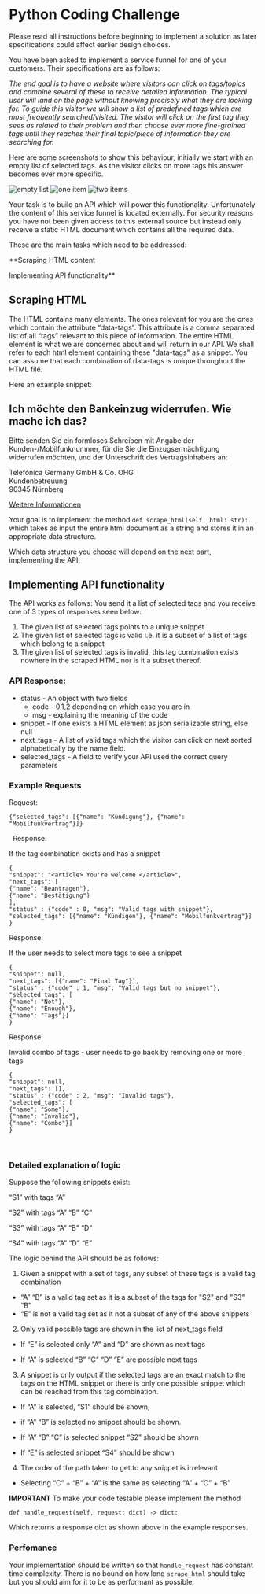 # Python Coding Challenge


Please read all instructions before beginning to implement a solution as later
specifications could affect earlier design choices.


You have been asked to implement a service funnel for one of your customers.
Their specifications are as follows:


*The end goal is to have a website where visitors can click on tags/topics and
combine several of these to receive detailed information. The typical user will
land on the page without knowing precisely what they are looking for. To guide
this visitor we will show a list of predefined tags which are most frequently
searched/visited. The visitor will click on the first tag they sees as related to
their problem and then choose ever more fine-grained tags until they reaches their
final topic/piece of information they are searching for.*


Here are some screenshots to show this behaviour, initially we start with an
empty list of selected tags. As the visitor clicks on more tags his answer
becomes ever more specific.

![empty list](0.png "No tags selected")
![one item](1.png "One tag selected")
![two items](2.png "Two tags selected")


Your task is to build an API which will power this functionality. Unfortunately
the content of this service funnel is located externally. For security reasons
you have not been given access to this external source but instead only receive
a static HTML document which contains all the required data. 

These are the main tasks which need to be addressed:


**Scraping HTML content

Implementing API functionality**

## Scraping HTML

The HTML contains many elements. The ones relevant for you are the ones which
contain the attribute “data-tags”. This attribute is a comma separated list of
all “tags” relevant to this piece of information. The entire HTML element is
what we are concerned about and will return in our API. We shall refer to each
html element containing these "data-tags" as a snippet. You can assume that each
combination of data-tags is unique throughout the HTML file.

Here an example snippet:


<article class="article " id="id-39334" data-tags="Widerruf, Mobilfunkvertrag,
Lastschriftverfahren, My Handy, Prepaid"> <h2>Ich möchte den Bankeinzug
widerrufen. Wie mache ich das?</h2> <div class="body-text"> <p>Bitte senden Sie
ein formloses Schreiben mit Angabe der Kunden-/Mobilfunknummer, für die Sie die
Einzugsermächtigung widerrufen möchten, und der Unterschrift des
Vertragsinhabers an:</p><p>Telefónica Germany GmbH &#38; Co.
OHG<br/>Kundenbetreuung<br/>90345 Nürnberg</p></div> <div class="sections">
                

<a href="https://prev.blau.de/service/rechnung/" class="btn btn-invert-beta
hidden" title="Weitere Informationen" data-tracking-action="textlink"
data-tracking-description="cms__cms/meta/service-content-pool/snippet-uebersicht/overview/view_Weitere
Informationen">Weitere Informationen</a>

</div> </article>

Your goal is to implement the method `def scrape_html(self, html: str):` which
takes as input the entire html document as a string and stores it in an
appropriate data structure.

Which data structure you choose will depend on the next part, implementing the
API.

## Implementing API functionality
The API works as follows:
You send it a list of selected tags and you receive one of 3 types of responses
seen below:
1. The given list of selected tags points to a unique snippet
2. The given list of selected tags is valid i.e. it is a subset of a list of
   tags which belong to a snippet
3. The given list of selected tags is invalid, this tag combination exists
   nowhere in the scraped HTML nor is it a subset thereof.

### API Response:

* status - An object with two fields 
    * code - 0,1,2 depending on which case you are in 
    * msg - explaining the meaning of the code 
* snippet - If one exists a HTML element as json serializable string, else null 
* next_tags - A list of valid tags which the visitor can click on next sorted
    alphabetically by the name field.
* selected_tags - A field to verify your API used the correct query parameters


### Example Requests

Request:


`{"selected_tags": [{"name": "Kündigung"}, {"name": "Mobilfunkvertrag"}]}`

 
Response:

If the tag combination exists and has a snippet
```
{
"snippet": "<article> You're welcome </article>", 
"next_tags": [
{"name": "Beantragen"},
{"name": "Bestätigung"}
],
"status" : {"code" : 0, "msg": "Valid tags with snippet"},
"selected_tags": [{"name": "Kündigen"}, {"name": "Mobilfunkvertrag"}]
}
```


Response:

If the user needs to select more tags to see a snippet

```
{
"snippet": null, 
"next_tags": [{"name": "Final Tag"}],
"status" : {"code" : 1, "msg": "Valid tags but no snippet"},
"selected_tags": [
{"name": "Not"},
{"name": "Enough"},
{"name": "Tags"}]
}
```

Response:



Invalid combo of tags - user needs to go back by removing one or more tags

```
{
"snippet": null, 
"next_tags": [],
"status" : {"code" : 2, "msg": "Invalid tags"},
"selected_tags": [
{"name": "Some"},
{"name": "Invalid"},
{"name": "Combo"}]
}
```
 
### Detailed explanation of logic


Suppose the following snippets exist:

“S1” with tags “A”

“S2” with tags “A” “B” “C”

“S3” with tags “A” “B” “D”

“S4” with tags “A” “D” “E”



The logic behind the API should be as follows:

1. Given a snippet with a set of tags, any subset of these tags is a valid tag
   combination

* “A” “B” is a valid tag set as it is a subset of the tags for "S2" and "S3" “B”
* “E” is not a valid tag set as it not a subset of any of the above snippets

2. Only valid possible tags are shown in the list of next_tags field

* If “E” is selected only “A” and “D” are shown as next tags

* If “A” is selected “B” “C” “D” “E” are possible next tags

3. A snippet is only output if the selected tags are an exact match to the tags
on the HTML snippet or there is only one possible snippet which can be reached
from this tag combination.

* If “A” is selected, “S1” should be shown, 

* if “A” “B” is selected no snippet should be shown.

* If “A” “B” “C” is selected snippet “S2” should be shown

* If “E” is selected snippet “S4” should be shown

4. The order of the path taken to get to any snippet is irrelevant

* Selecting “C” + “B” + “A” is the same as selecting “A” + “C” + “B”





**IMPORTANT**
To make your code testable please implement the method

`def handle_request(self, request: dict) -> dict:`

Which returns a response dict as shown above in the example responses.


### Perfomance

Your implementation should be written so that `handle_request` has constant time
complexity. 
There is no bound on how long `scrape_html` should take but you should aim for it
to be as performant as possible.


